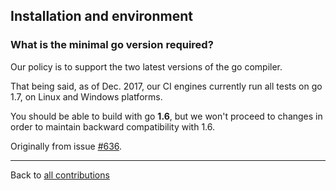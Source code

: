 <!-- Questions about install, setup and dependencies -->

## Installation and environment

### What is the minimal go version required?
Our policy is to support the two latest versions of the go compiler.

That being said, as of Dec. 2017, our CI engines currently run all tests on go 1.7, on Linux and Windows platforms.

You should be able to build with go **1.6**, but we won't proceed to changes in order to maintain backward compatibility with 1.6.

Originally from issue [#636](https://github.com/go-swagger/go-swagger/issues/636).

<!-- Obsolete stuff : should be resourceful FAQ, though: TODO
### Swagger installation issues
_Use-Case_: I've installed go-swagger using brew ... (story goes on)
Originally from issue [#554](https://github.com/go-swagger/go-swagger/issues/554).

### What is the proper way to vendor go-swagger?
Originally from issue [#730](https://github.com/go-swagger/go-swagger/issues/730).
-->

-------------

Back to [all contributions](README.md#all-contributed-questions)

